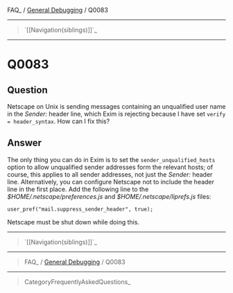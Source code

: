 FAQ\_ / [General Debugging](FAQ/General_Debugging) / Q0083

* * * * *

> \`[[Navigation(siblings)]]\`\_

* * * * *

Q0083
=====

Question
--------

Netscape on Unix is sending messages containing an unqualified user name
in the *Sender:* header line, which Exim is rejecting because I have set
`verify = header_syntax`. How can I fix this?

Answer
------

The only thing you can do in Exim is to set the
`sender_unqualified_hosts` option to allow unqualified sender addresses
form the relevant hosts; of course, this applies to all sender
addresses, not just the *Sender:* header line. Alternatively, you can
configure Netscape not to include the header line in the first place.
Add the following line to the *\$HOME/.netscape/preferences.js* and
*\$HOME/.netscape/liprefs.js* files:

    user_pref("mail.suppress_sender_header", true);

Netscape must be shut down while doing this.

* * * * *

> \`[[Navigation(siblings)]]\`\_

* * * * *

> FAQ\_ / [General Debugging](FAQ/General_Debugging) / Q0083

* * * * *

> CategoryFrequentlyAskedQuestions\_
